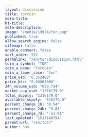 ```yaml
---
layout: discussion
title: Torcoin
meta-title: 
h1-title: 
meta-description: 
image: "/media/19934/tor.png"
published: true
allow_search_engine: false
sitemap: false
enable_comment: false
sort_order: 952
permalink: "/en/tor/discussion.html"
coin_a_symbol: "TOR"
coin_a_name: "TorCoin"
coin_a_lower_case: "tor"
price_usd: "0.352488"
price_btc: "0.00003000"
24h_volume_usd: "650.734"
market_cap_usd: "1316179.0"
total_supply: "1316179.0"
available_supply: "316179.0"
percent_change_1h: "0.54"
percent_change_24h: "9.85"
percent_change_7d: "-11.91"
last_updated: "1517140754"
parent-url: "/en/tor/"
author: Sam
---
```


